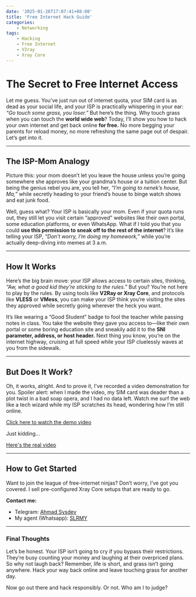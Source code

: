```yaml
---
date: '2025-01-26T17:07:41+08:00'
title: 'Free Internet Hack Guide'
categories:
    - Networking
tags:
    - Hacking
    - Free Internet
    - V2ray
    - Xray Core
---
```

# The Secret to Free Internet Access

Let me guess. You’ve just run out of internet quota, your SIM card is as dead as your social life, and your ISP is practically whispering in your ear: *“Go touch some grass, you loser.”* But here’s the thing. Why touch grass when you can touch the **world wide web**? Today, I’ll show you how to hack your own internet and get back online **for free.** No more begging your parents for reload money, no more refreshing the same page out of despair. Let’s get into it.  

---

## The ISP-Mom Analogy  

Picture this: your mom doesn’t let you leave the house unless you’re going somewhere she approves like your grandma’s house or a tuition center. But being the genius rebel you are, you tell her, *“I’m going to nenek’s house, Ma,”* while secretly heading to your friend’s house to binge watch shows and eat junk food.  

Well, guess what? Your ISP is basically your mom. Even if your quota runs out, they still let you visit certain “approved” websites like their own portal, some education platforms, or even WhatsApp. What if I told you that you could **use this permission to sneak off to the rest of the internet**? It’s like telling your ISP, *“Don’t worry, I’m doing my homework,”* while you’re actually deep-diving into memes at 3 a.m.  

---

## How It Works  

Here’s the big brain move: your ISP allows access to certain sites, thinking, *“Aw, what a good kid they’re sticking to the rules.”* But you? You’re not here to play by the rules. By using tools like **V2Ray or Xray Core**, and protocols like **VLESS** or **VMess**, you can make your ISP think you’re visiting the sites they approved while secretly going wherever the heck you want.  

It’s like wearing a “Good Student” badge to fool the teacher while passing notes in class. You take the website they gave you access to—like their own portal or some boring education site and sneakily add it to the **SNI parameter, address, or host header.** Next thing you know, you’re on the internet highway, cruising at full speed while your ISP cluelessly waves at you from the sidewalk.  

---

## But Does It Work?  

Oh, it works, alright. And to prove it, I’ve recorded a video demonstration for you. Spoiler alert: when I made the video, my SIM card was deader than a plot twist in a bad soap opera, and I had no data left. Watch me surf the web like a tech wizard while my ISP scratches its head, wondering how I’m still online.  

[Click here to watch the demo video](https://youtu.be/dQw4w9WgXcQ?si=9LuFJbPRpiQE8u9A)

Just kidding...

[Here's the real video](https://b.top4top.io/m_3313g6h101.mp4)

---

## How to Get Started  

Want to join the league of free-internet ninjas? Don’t worry, I’ve got you covered. I sell pre-configured Xray Core setups that are ready to go.  

**Contact me:**
- Telegram: [Ahmad Sysdev](https://t.me/ahmadsysdev)
- My agent (Whatsapp): [SLRMY](https://wa.me/601136871190?text=Hi%2C%20I%E2%80%99d%20like%20to%20buy%20the%20Xray%20Core%20configuration.%20Can%20you%20provide%20me%20with%20more%20details%20and%20the%20pricing%3F%20Thanks%21)

---

### Final Thoughts  

Let’s be honest. Your ISP isn’t going to cry if you bypass their restrictions. They’re busy counting your money and laughing at their overpriced plans. So why not laugh back? Remember, life is short, and grass isn’t going anywhere. Hack your way back online and leave touching grass for another day.  

Now go out there and hack responsibly. Or not. Who am I to judge?